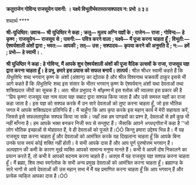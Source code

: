 **क्रतुराजेन गोविन्द राजसूयेन पावनी: ।** **यक्ष्ये विभूतीर्भवतस्तत्सश्पादय न: प्रभो ॥ ३॥** 

शब्दार्थ **** 

**श्री-युधिष्ठिर: उवाच—** **श्री युधिष्ठिर ने कहा** **; क्रतु—** **मुलय अग्नि यज्ञों के** **; राजेन—** **राजा** **; गोविन्द—** **हे कृष्ण** **; राजसूयेन—** **राजसूय से** **; पावनी:—** **पवित्र करने वाला** **; यक्ष्ये—** **मैं पूजा करना चाहता हूँ** **; विभूती:—** **ऐश्वर्यशाली अंशों द्वारा** **; भवत:—** **आपकी** **; तत्—** **उस** **; सश्पादय—** **कृपया करने की अनुमति दें** **; न:—** **हमें** **; प्रभो—** **हे स्वामी।** **.** 

**श्री युधिष्ठिर ने कहा : हे गोविन्द, मैं आपके शुभ ऐश्वर्यशाली अंशों की पूजा वैदिक उत्सवों** **के राजा, राजसूय यज्ञ द्वारा करना चाहता हूँ। हे प्रभु, हमारे इस प्रयास को सफल बनायें।** **तात्पर्य :** श्रील श्रीधर स्वामी कहते हैं कि *विभूतिभि:* शब्द भगवान् कृष्ण के अंशों (अंशान्) का द्योतक है और श्रील विश्वनाथ चक्रवर्ती ठाकुर इससे भी आगे कहते हैं कि *विभूतिभि:* शब्द इस संसार के भीतर भगवान् कृष्ण के ऐश्वर्यवान् अंशों यथा देवताओं तथा शक्तिप्रदत्त जीवों का सूचक है। अत: श्रील प्रभुपाद ने *श्रीकृष्ण* में इस श्लोक की व्यालया इस प्रकार की है ''प्रिय कृष्ण! राजसूय यज्ञ नाम वाला यज्ञ सम्राट द्वारा सश्पन्न किया जाता है और उसे समस्त यज्ञों का राजा कहा जाता है। इस यज्ञ को सश्पन्न करके मैं उन सारे देवताओं को तुष्ट करना चाहता हूँ, जो इस भौतिक जगत में आपके शक्तिप्रदत्त प्रतिनिधि हैं। मैं चाहूँगा कि आप कृपा करके इस महान् कार्य में मेरी सहायता करें, जिससे इसे सफलतापूर्वक सश्पन्न किया जा सके। जहाँ तक हम पाण्डवों का प्रश्न है, देवताओं से हमें कुछ भी नहीं माँगना है। हम आपके भक्त बनकर निजी रूप से सन्तुष्ट हैं। जैसाकि आपने *भगवद्गीता* में कहा है ''जो लोग भौतिक इच्छाओं से मोहग्रस्त हैं, वे ही देवताओं को पूजते हैं।ÓÓ किन्तु हमारा उद्देश्य भिन्न है। मैं यह राजसूय यज्ञ करना चाहता हूँ और देवताओं को आमंत्रित करके यह दिखलाना चाहता हूँ कि आपके बिना उनके पास स्वयं कोई शक्ति नहीं होती। वे सभी आपके दास हैं और आप पूर्ण पुरुषोत्तम भगवान् हैं। अल्पज्ञान की कमी के कारण मूर्ख व्यक्ति आपको सामान्य मनुष्य मानते हैं। कभी वे आपमें दोष निकालने का प्रयत्न करते हैं, तो कभी वे आपको बदनाम करना चाहते हैं। अतएव मैं यह राजसूय यज्ञ सश्पन्न करना चाहता हूँ। मैं ब्रह्मा, शिव तथा स्वर्गलोक के सभी अन्य प्रमुख देवताओं को आमंत्रित करना चाहता हूँ। ब्रह्माण्ड के सारे भागों से आये देवताओं की उस महान् सभा में मैं यह प्रमाणित करना चाहता हूँ कि आप भगवान् हैं और प्रत्येक व्यकि्त आपका दास है।ÓÓ  